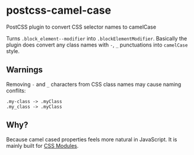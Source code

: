 # postcss-camel-case
PostCSS plugin to convert CSS selector names to camelCase

Turns `.block_element--modifier` into `.blockElementModifier`. Basically the plugin does convert any class names with `-`, `_` punctuations into `camelCase` style.

## Warnings
Removing `-` and `_` characters from CSS class names may cause naming conflits:
```
.my-class -> .myClass
.my_class -> .myClass
```

## Why?
Because camel cased properties feels more natural in JavaScript. It is mainly built for [CSS Modules](https://github.com/css-modules/css-modules).
